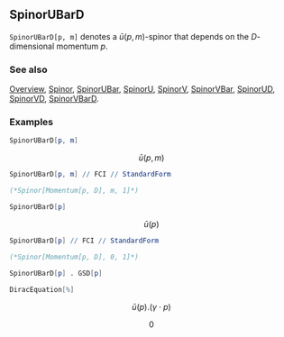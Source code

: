 ## SpinorUBarD

`SpinorUBarD[p, m]` denotes a $\bar{u}(p,m)$-spinor that depends on the $D$-dimensional momentum $p$.

### See also

[Overview](Extra/FeynCalc.md), [Spinor](Spinor.md), [SpinorUBar](SpinorUBar.md), [SpinorU](SpinorU.md), [SpinorV](SpinorV.md), [SpinorVBar](SpinorVBar.md), [SpinorUD](SpinorUD.md), [SpinorVD](SpinorVD.md), [SpinorVBarD](SpinorVBarD.md).

### Examples

```mathematica
SpinorUBarD[p, m]
```

$$\bar{u}(p,m)$$

```mathematica
SpinorUBarD[p, m] // FCI // StandardForm

(*Spinor[Momentum[p, D], m, 1]*)
```

```mathematica
SpinorUBarD[p]
```

$$\bar{u}(p)$$

```mathematica
SpinorUBarD[p] // FCI // StandardForm

(*Spinor[Momentum[p, D], 0, 1]*)
```

```mathematica
SpinorUBarD[p] . GSD[p] 
 
DiracEquation[%]
```

$$\bar{u}(p).(\gamma \cdot p)$$

$$0$$